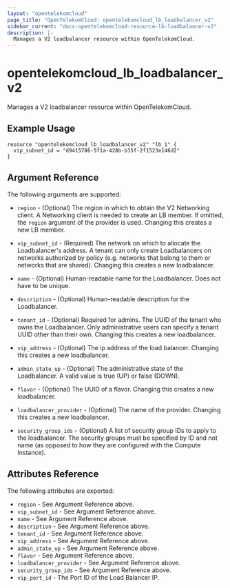 ```yaml
---
layout: "opentelekomcloud"
page_title: "OpenTelekomCloud: opentelekomcloud_lb_loadbalancer_v2"
sidebar_current: "docs-opentelekomcloud-resource-lb-loadbalancer-v2"
description: |-
  Manages a V2 loadbalancer resource within OpenTelekomCloud.
---
```


# opentelekomcloud\_lb\_loadbalancer\_v2

Manages a V2 loadbalancer resource within OpenTelekomCloud.

## Example Usage

```hcl
resource "opentelekomcloud_lb_loadbalancer_v2" "lb_1" {
  vip_subnet_id = "d9415786-5f1a-428b-b35f-2f1523e146d2"
}
```

## Argument Reference

The following arguments are supported:

* `region` - (Optional) The region in which to obtain the V2 Networking client.
    A Networking client is needed to create an LB member. If omitted, the
    `region` argument of the provider is used. Changing this creates a new
    LB member.

* `vip_subnet_id` - (Required) The network on which to allocate the
    Loadbalancer's address. A tenant can only create Loadbalancers on networks
    authorized by policy (e.g. networks that belong to them or networks that
    are shared).  Changing this creates a new loadbalancer.

* `name` - (Optional) Human-readable name for the Loadbalancer. Does not have
    to be unique.

* `description` - (Optional) Human-readable description for the Loadbalancer.

* `tenant_id` - (Optional) Required for admins. The UUID of the tenant who owns
    the Loadbalancer.  Only administrative users can specify a tenant UUID
    other than their own.  Changing this creates a new loadbalancer.

* `vip_address` - (Optional) The ip address of the load balancer.
    Changing this creates a new loadbalancer.

* `admin_state_up` - (Optional) The administrative state of the Loadbalancer.
    A valid value is true (UP) or false (DOWN).

* `flavor` - (Optional) The UUID of a flavor. Changing this creates a new
    loadbalancer.

* `loadbalancer_provider` - (Optional) The name of the provider. Changing this
  creates a new loadbalancer.

* `security_group_ids` - (Optional) A list of security group IDs to apply to the
    loadbalancer. The security groups must be specified by ID and not name (as
    opposed to how they are configured with the Compute Instance).

## Attributes Reference

The following attributes are exported:

* `region` - See Argument Reference above.
* `vip_subnet_id` - See Argument Reference above.
* `name` - See Argument Reference above.
* `description` - See Argument Reference above.
* `tenant_id` - See Argument Reference above.
* `vip_address` - See Argument Reference above.
* `admin_state_up` - See Argument Reference above.
* `flavor` - See Argument Reference above.
* `loadbalancer_provider` - See Argument Reference above.
* `security_group_ids` - See Argument Reference above.
* `vip_port_id` - The Port ID of the Load Balancer IP.
